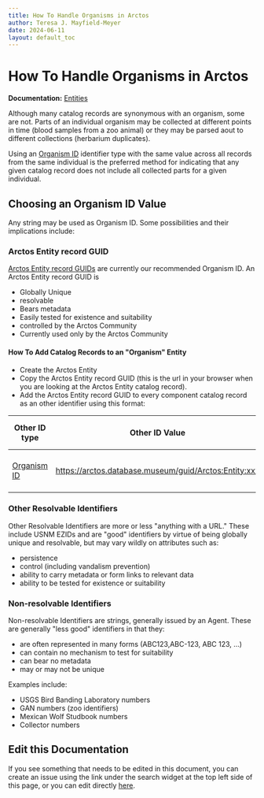 ```yaml
---
title: How To Handle Organisms in Arctos
author: Teresa J. Mayfield-Meyer
date: 2024-06-11
layout: default_toc
---
```


# How To Handle Organisms in Arctos

**Documentation:** [Entities](https://handbook.arctosdb.org/documentation/entity.html)

Although many catalog records are synonymous with an organism, some are not. Parts of an individual organism may be collected at different points in time (blood samples from a zoo animal) or they may be parsed aout to different collections (herbarium duplicates).

Using an [Organism ID](https://arctos.database.museum/info/ctDocumentation.cfm?table=ctcoll_other_id_type#organism_id) identifier type with the same value across all records from the same individual is the preferred method for indicating that any given catalog record does not include all collected parts for a given individual.

## Choosing an Organism ID Value

Any string may be used as Organism ID. Some possibilities and their implications include:

### Arctos Entity record GUID

[Arctos Entity record GUIDs](https://handbook.arctosdb.org/documentation/entity.html) are currently our recommended Organism ID. An Arctos Entity record GUID is

* Globally Unique
* resolvable
* Bears metadata
* Easily tested for existence and suitability
* controlled by the Arctos Community
* Currently used only by the Arctos Community

#### How To Add Catalog Records to an "Organism" Entity
* Create the Arctos Entity
* Copy the Arctos Entity record GUID (this is the url in your browser when you are looking at the Arctos Entity catalog record).
* Add the Arctos Entity record GUID to every component catalog record as an other identifier using this format:

Other ID type | Other ID Value | Other ID references | Other ID Issued By | Other ID Remark
 -- | -- | -- | -- | -- 
[Organism ID](https://arctos.database.museum/info/ctDocumentation.cfm?table=ctcoll_other_id_type#organism_id) | https://arctos.database.museum/guid/Arctos:Entity:xxx | self | Arctos Entity Collection | say whatever you want here 


### Other Resolvable Identifiers
Other Resolvable Identifiers are more or less "anything with a URL." These include USNM EZIDs and are "good" identifiers by virtue of being globally unique and resolvable, but may vary wildly on attributes such as:

* persistence
* control (including vandalism prevention)
* ability to carry metadata or form links to relevant data
* ability to be tested for existence or suitability

### Non-resolvable Identifiers

Non-resolvable Identifiers are strings, generally issued by an Agent. These are generally "less good" identifiers in that they:

* are often represented in many forms (ABC123,ABC-123, ABC 123, ...)
* can contain no mechanism to test for suitability
* can bear no metadata
* may or may not be unique

Examples include:

* USGS Bird Banding Laboratory numbers
* GAN numbers (zoo identifiers)
* Mexican Wolf Studbook numbers
* Collector numbers

## Edit this Documentation

If you see something that needs to be edited in this document, you can create an issue using the link under the search widget at the top left side of this page, or you can edit directly <a href="https://github.com/ArctosDB/documentation-wiki/edit/gh-pages/_documentation/Organisms.markdown" target="_blank">here</a>.
